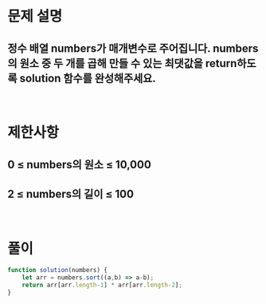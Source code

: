 # 문제 설명
## 정수 배열 numbers가 매개변수로 주어집니다. numbers의 원소 중 두 개를 곱해 만들 수 있는 최댓값을 return하도록 solution 함수를 완성해주세요.

<br>

# 제한사항
## 0 ≤ numbers의 원소 ≤ 10,000
## 2 ≤ numbers의 길이 ≤ 100

<br>

# 풀이

```js
function solution(numbers) {
    let arr = numbers.sort((a,b) => a-b);
    return arr[arr.length-1] * arr[arr.length-2];
}
```
